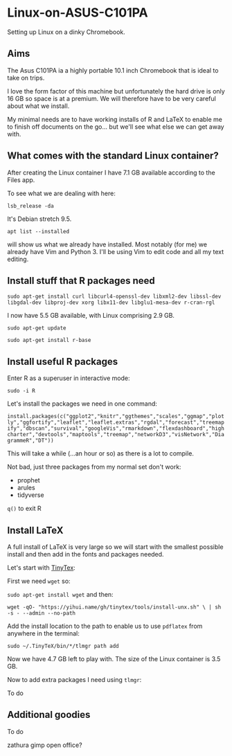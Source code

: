 # Linux-on-ASUS-C101PA
Setting up Linux on a dinky Chromebook.

## Aims

The Asus C101PA ia a highly portable 10.1 inch Chromebook that is ideal to take on trips.

I love the form factor of this machine but unfortunately the hard drive is only 16 GB so space is at a premium.  We will therefore have to be very careful about what we install.

My minimal needs are to have working installs of R and LaTeX to enable me to finish off documents on the go... but we'll see what else we can get away with.

## What comes with the standard Linux container?

After creating the Linux container I have 7.1 GB available according to the Files app.

To see what we are dealing with here:

```lsb_release -da```

It's Debian stretch 9.5.

```apt list --installed```

will show us what we already have installed.  Most notably (for me) we already have Vim and Python 3.  I'll be using Vim to edit code and all my text editing.

## Install stuff that R packages need

```sudo apt-get install curl libcurl4-openssl-dev libxml2-dev libssl-dev libgdal-dev libproj-dev xorg libx11-dev libglu1-mesa-dev r-cran-rgl```

I now have 5.5 GB available, with Linux comprising 2.9 GB.

```sudo apt-get update```

```sudo apt-get install r-base```

## Install useful R packages

Enter R as a superuser in interactive mode:

```sudo -i R```

Let's install the packages we need in one command:

```install.packages(c("ggplot2","knitr","ggthemes","scales","ggmap","plotly","ggfortify","leaflet","leaflet.extras","rgdal","forecast","treemapify","dbscan","survival","googleVis","rmarkdown","flexdashboard","highcharter","devtools","maptools","treemap","networkD3","visNetwork","DiagrammeR","DT"))```

This will take a while (...an hour or so) as there is a lot to compile.

Not bad, just three packages from my normal set don't work:

- prophet
- arules
- tidyverse

```q()``` to exit R

## Install LaTeX

A full install of LaTeX is very large so we will start with the smallest possible install and then add in the fonts and packages needed.

Let's start with [TinyTex](https://yihui.name/tinytex/):

First we need ```wget``` so:

```sudo apt-get install wget``` and then:

```wget -qO- "https://yihui.name/gh/tinytex/tools/install-unx.sh" \ | sh -s - --admin --no-path```

Add the install location to the path to enable us to use ```pdflatex``` from anywhere in the terminal:

```sudo ~/.TinyTeX/bin/*/tlmgr path add```

Now we have 4.7 GB left to play with.  The size of the Linux container is 3.5 GB.



Now to add extra packages I need using ```tlmgr```:

To do

## Additional goodies

To do

zathura
gimp
open office?
